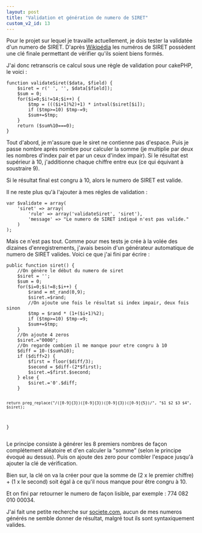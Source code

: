 ```yaml
---
layout: post
title: "Validation et génération de numero de SIRET"
custom_v2_id: 13
---
```


<p>Pour le projet sur lequel je travaille actuellement, je dois tester la validatée d'un numero de SIRET. D'après <a title="SIRET" href="http://fr.wikipedia.org/wiki/Syst%C3%A8me_d%E2%80%99identification_du_r%C3%A9pertoire_des_%C3%A9tablissements" target="_blank">Wikipédia</a> les numéros de SIRET possèdent une clé finale permettant de vérifier qu'ils soient biens formés.</p>
<p>J'ai donc retranscris ce calcul sous une règle de validation pour cakePHP, le voici :</p>
<pre><code lang="php">function validateSiret($data, $field) {
	$siret = r(' ', '', $data[$field]);
	$sum = 0;
	for($i=0;$i!=14;$i++) {
		$tmp = ((($i+1)%2)+1) * intval($siret[$i]);
		if ($tmp&gt;=10) $tmp-=9;
		$sum+=$tmp;
	}
	return ($sum%10===0);
}
</code></pre>
<p>Tout d'abord, je m'assure que le siret ne contienne pas d'espace. Puis je passe nombre après nombre pour calculer la somme (je multiplie par deux les nombres d'index pair et par un ceux d'index impair). Si le résultat est supérieur à 10, j'additionne chaque chiffre entre eux (ce qui équivant à soustraire 9).</p>
<p>Si le résultat final est congru à 10, alors le numero de SIRET est valide.</p>
<p>Il ne reste plus qu'à l'ajouter à mes régles de validation :</p>
<pre><code lang="php">var $validate = array(
	'siret' =&gt; array(
		'rule' =&gt; array('validateSiret', 'siret'),
		'message' =&gt; "Le numero de SIRET indiqué n'est pas valide."
	)
);
</code></pre>
<p>Mais ce n'est pas tout. Comme pour mes tests je crée à la volée des dizaines d'enregistrements, j'avais besoin d'un générateur automatique de numero de SIRET valides. Voici ce que j'ai fini par écrire :</p>
<pre><code lang="php">public function siret() {
	//On génère le début du numero de siret
	$siret = '';
	$sum = 0;
	for($i=0;$i!=8;$i++) {
		$rand = mt_rand(0,9);
		$siret.=$rand;
		//On ajoute une fois le résultat si index impair, deux fois sinon
		$tmp = $rand * (1+($i+1)%2);
		if ($tmp&gt;=10) $tmp-=9;
		$sum+=$tmp;
	}
	//On ajoute 4 zeros
	$siret.="0000";
	//On regarde combien il me manque pour etre congru à 10
	$diff = 10-($sum%10);
	if ($diff&gt;2) {
		$first = floor($diff/3);
		$second = $diff-(2*$first);
		$siret.=$first.$second;
	} else {
		$siret.='0'.$diff;
	}

	return preg_replace("/([0-9]{3})([0-9]{3})([0-9]{3})([0-9]{5})/", "$1 $2 $3 $4", $siret);
 }
</code></pre>
<p>Le principe consiste à générer les 8 premiers nombres de façon complétement aléatoire et d'en calculer la "somme" (selon le principe évoqué au dessus). Puis on ajoute des zero pour combler l'espace jusqu'à ajouter la clé de vérification.</p>
<p>Bien sur, la clé on va la créer pour que la somme de (2 x le premier chiffre) + (1 x le second) soit égal à ce qu'il nous manque pour être congru à 10.</p>
<p>Et on fini par retourner le numero de façon lisible, par exemple : 774 082 010 00034.</p>
<p>J'ai fait une petite recherche sur <a title="Société.com" href="http://www.societe.com/" target="_blank">societe.com</a>, aucun de mes numeros générés ne semble donner de résultat, malgré tout ils sont syntaxiquement valides.</p>
